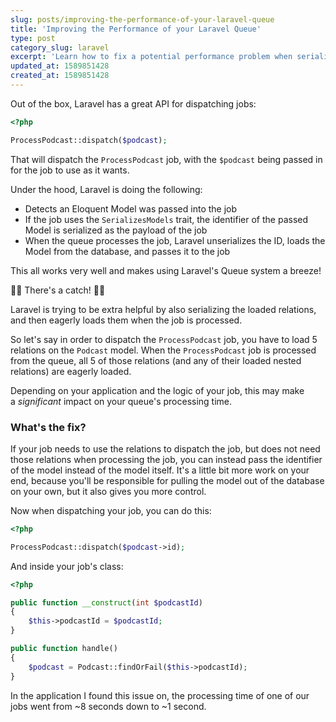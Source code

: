 ```yaml
---
slug: posts/improving-the-performance-of-your-laravel-queue
title: 'Improving the Performance of your Laravel Queue'
type: post
category_slug: laravel
excerpt: 'Learn how to fix a potential performance problem when serializing models for Laravel jobs.'
updated_at: 1589851428
created_at: 1589851428
---
```


Out of the box, Laravel has a great API for dispatching jobs:

```php
<?php

ProcessPodcast::dispatch($podcast);
```

That will dispatch the `ProcessPodcast` job, with the `$podcast` being passed in for the job to use as it wants.

Under the hood, Laravel is doing the following:

* Detects an Eloquent Model was passed into the job
* If the job uses the `SerializesModels` trait, the identifier of the passed Model is serialized as the payload of the job
* When the queue processes the job, Laravel unserializes the ID, loads the Model from the database, and passes it to the job

This all works very well and makes using Laravel's Queue system a breeze!

🚨🚨 There's a catch! 🚨🚨

Laravel is trying to be extra helpful by also serializing the loaded relations, and then eagerly loads them when the job is processed.

So let's say in order to dispatch the `ProcessPodcast` job, you have to load 5 relations on the `Podcast` model. When the `ProcessPodcast` job is processed from the queue, all 5 of those relations (and any of their loaded nested relations) are eagerly loaded.

Depending on your application and the logic of your job, this may make a _significant_ impact on your queue's processing time.

### What's the fix?

If your job needs to use the relations to dispatch the job, but does not need those relations when processing the job, you can instead pass the identifier of the model instead of the model itself. It's a little bit more work on your end, because you'll be responsible for pulling the model out of the database on your own, but it also gives you more control.

Now when dispatching your job, you can do this:

```php
<?php

ProcessPodcast::dispatch($podcast->id);
```

And inside your job's class:

```php
<?php

public function __construct(int $podcastId)
{
    $this->podcastId = $podcastId;
}

public function handle()
{
    $podcast = Podcast::findOrFail($this->podcastId);
}
```

In the application I found this issue on, the processing time of one of our jobs went from ~8 seconds down to ~1 second.